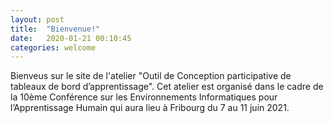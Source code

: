 ```yaml
---
layout: post
title:  "Bienvenue!"
date:   2020-01-21 00:10:45
categories: welcome 
---
```

Bienveus sur le site de l'atelier "Outil de Conception participative de tableaux de bord d’apprentissage". 
Cet atelier est organisé dans le cadre de la 10ème Conférence sur les Environnements Informatiques pour l’Apprentissage Humain qui aura lieu à Fribourg du 7 au 11 juin 2021.
